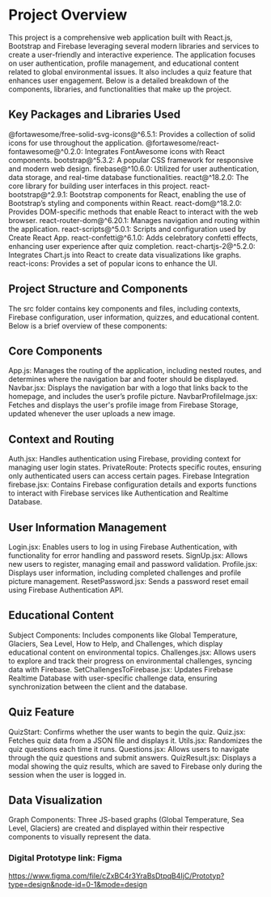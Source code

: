 
# Project Overview

This project is a comprehensive web application built with React.js, Bootstrap and Firebase leveraging several modern libraries and services to create a user-friendly and interactive experience. The application focuses on user authentication, profile management, and educational content related to global environmental issues. It also includes a quiz feature that enhances user engagement. Below is a detailed breakdown of the components, libraries, and functionalities that make up the project.

## Key Packages and Libraries Used
@fortawesome/free-solid-svg-icons@^6.5.1: Provides a collection of solid icons for use throughout the application.
@fortawesome/react-fontawesome@^0.2.0: Integrates FontAwesome icons with React components.
bootstrap@^5.3.2: A popular CSS framework for responsive and modern web design.
firebase@^10.6.0: Utilized for user authentication, data storage, and real-time database functionalities.
react@^18.2.0: The core library for building user interfaces in this project.
react-bootstrap@^2.9.1: Bootstrap components for React, enabling the use of Bootstrap’s styling and components within React.
react-dom@^18.2.0: Provides DOM-specific methods that enable React to interact with the web browser.
react-router-dom@^6.20.1: Manages navigation and routing within the application.
react-scripts@^5.0.1: Scripts and configuration used by Create React App.
react-confetti@^6.1.0: Adds celebratory confetti effects, enhancing user experience after quiz completion.
react-chartjs-2@^5.2.0: Integrates Chart.js into React to create data visualizations like graphs.
react-icons: Provides a set of popular icons to enhance the UI.

## Project Structure and Components
The src folder contains key components and files, including contexts, Firebase configuration, user information, quizzes, and educational content. Below is a brief overview of these components:

## Core Components
App.js: Manages the routing of the application, including nested routes, and determines where the navigation bar and footer should be displayed.
Navbar.jsx: Displays the navigation bar with a logo that links back to the homepage, and includes the user’s profile picture.
NavbarProfileImage.jsx: Fetches and displays the user's profile image from Firebase Storage, updated whenever the user uploads a new image.

## Context and Routing
Auth.jsx: Handles authentication using Firebase, providing context for managing user login states.
PrivateRoute: Protects specific routes, ensuring only authenticated users can access certain pages.
Firebase Integration
firebase.jsx: Contains Firebase configuration details and exports functions to interact with Firebase services like Authentication and Realtime Database.

## User Information Management
Login.jsx: Enables users to log in using Firebase Authentication, with functionality for error handling and password resets.
SignUp.jsx: Allows new users to register, managing email and password validation.
Profile.jsx: Displays user information, including completed challenges and profile picture management.
ResetPassword.jsx: Sends a password reset email using Firebase Authentication API.

## Educational Content
Subject Components: Includes components like Global Temperature, Glaciers, Sea Level, How to Help, and Challenges, which display educational content on environmental topics.
Challenges.jsx: Allows users to explore and track their progress on environmental challenges, syncing data with Firebase.
SetChallengesToFirebase.jsx: Updates Firebase Realtime Database with user-specific challenge data, ensuring synchronization between the client and the database.

## Quiz Feature
QuizStart: Confirms whether the user wants to begin the quiz.
Quiz.jsx: Fetches quiz data from a JSON file and displays it.
Utils.jsx: Randomizes the quiz questions each time it runs.
Questions.jsx: Allows users to navigate through the quiz questions and submit answers.
QuizResult.jsx: Displays a modal showing the quiz results, which are saved to Firebase only during the session when the user is logged in.

## Data Visualization
Graph Components: Three JS-based graphs (Global Temperature, Sea Level, Glaciers) are created and displayed within their respective components to visually represent the data.

### Digital Prototype link: Figma
https://www.figma.com/file/cZxBC4r3YraBsDtpqB4IjC/Prototyp?type=design&node-id=0-1&mode=design 
